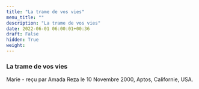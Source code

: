 ```yaml
---
title: "La trame de vos vies"
menu_title: ""
description: "La trame de vos vies"
date: 2022-06-01 06:00:01+00:36
draft: False
hidden: True
weight:
---
```

### La trame de vos vies

Marie - reçu par Amada Reza le 10 Novembre 2000, Aptos, Californie, USA.



